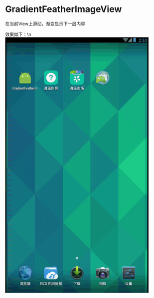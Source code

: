 # GradientFeatherImageView
在当前View上滑动，渐变显示下一层内容

效果如下：\n
![image](https://github.com/fzroad/GradientFeatherImageView/blob/master/20160630145305.gif)
